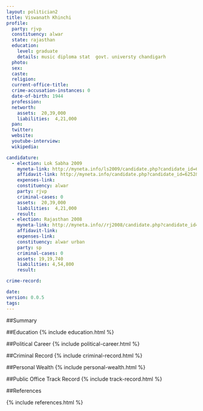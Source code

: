 ```yaml
---
layout: politician2
title: Viswanath Khinchi
profile: 
  party: rjvp
  constituency: alwar
  state: rajasthan
  education: 
    level: graduate
    details: music diploma stat  govt. universty chandigarh
  photo: 
  sex: 
  caste: 
  religion: 
  current-office-title: 
  crime-accusation-instances: 0
  date-of-birth: 1944
  profession: 
  networth: 
    assets:  20,39,000
    liabilities:  4,21,000
  pan: 
  twitter: 
  website: 
  youtube-interview: 
  wikipedia: 

candidature: 
  - election: Lok Sabha 2009
    myneta-link: http://myneta.info/ls2009/candidate.php?candidate_id=6252
    affidavit-link: http://myneta.info/candidate.php?candidate_id=6252&scan=original
    expenses-link: 
    constituency: alwar 
    party: rjvp
    criminal-cases: 0
    assets:  20,39,000
    liabilities:  4,21,000
    result:  
  - election: Rajasthan 2008
    myneta-link: http://myneta.info//rj2008/candidate.php?candidate_id=1829
    affidavit-link: 
    expenses-link: 
    constituency: alwar urban 
    party: sp
    criminal-cases: 0
    assets: 19,19,740
    liabilities: 4,54,800
    result:  

crime-record: 

date: 
version: 0.0.5
tags: 
---
```

##Summary


##Education
{% include education.html %}


##Political Career
{% include political-career.html %}


##Criminal Record
{% include criminal-record.html %}


##Personal Wealth
{% include personal-wealth.html %}


##Public Office Track Record
{% include track-record.html %}


##References


{% include references.html %}